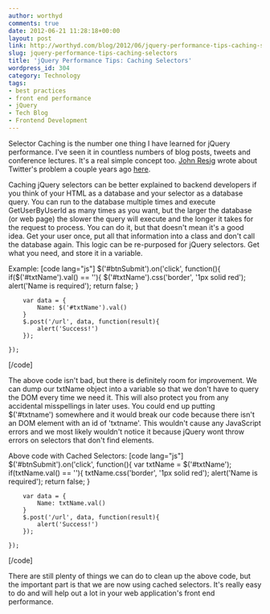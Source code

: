 ```yaml
---
author: worthyd
comments: true
date: 2012-06-21 11:28:18+00:00
layout: post
link: http://worthyd.com/blog/2012/06/jquery-performance-tips-caching-selectors/
slug: jquery-performance-tips-caching-selectors
title: 'jQuery Performance Tips: Caching Selectors'
wordpress_id: 304
category: Technology
tags:
- best practices
- front end performance
- jQuery
- Tech Blog
- Frontend Development
---
```


Selector Caching is the number one thing I have learned for jQuery performance.  I've seen it in countless numbers of blog posts, tweets and conference lectures.  It's a real simple concept too.  [John Resig](http://ejohn.org/) wrote about Twitter's problem a couple years ago [here](http://ejohn.org/blog/learning-from-twitter/). 
<!-- more -->
Caching jQuery selectors can be better explained to backend developers if you think of your HTML as a database and your selector as a database query.  You can run to the database multiple times and execute GetUserByUserId as many times as you want, but the larger the database (or  web page) the slower the query will execute and the longer it takes for the request to process.  You can do it, but that doesn't mean it's a good idea.  Get your user once, put all that information into a class and don't call the database again. This logic  can be re-purposed for jQuery selectors.  Get what you need, and store it in a variable.

Example:
[code lang="js"]
	$('#btnSubmit').on('click', function(){
		if($('#txtName').val() == ''){
			$('#txtName').css('border', '1px solid red');
			alert('Name is required');
			return false;
		}
		
		var data = {
			Name: $('#txtName').val()
		}
		$.post('/url', data, function(result){
			alert('Success!')
		});
		
	});
[/code]

The above code isn't bad, but there is definitely room for improvement.  We can dump our txtName object into a variable so that we don't have to query the DOM every time we need it.  This will also protect you from any accidental misspellings in later uses.  You could end up putting $('#txtname') somewhere and it would break our code because there isn't an DOM element with an id of 'txtname'. This wouldn't cause any JavaScript errors and we most likely wouldn't notice it because jQuery wont throw errors on selectors that don't find elements.

Above code with Cached Selectors:
[code lang="js"]
	$('#btnSubmit').on('click', function(){
		var txtName = $('#txtName');
		if(txtName.val() == ''){
			txtName.css('border', '1px solid red');
			alert('Name is required');
			return false;
		}
		
		var data = {
			Name: txtName.val()
		}
		$.post('/url', data, function(result){
			alert('Success!')
		});
		
	});
[/code]

There are still plenty of things we can do to clean up the above code, but the important part is that we are now using cached selectors.  It's really easy to do and will help out a lot in your web application's front end performance.
